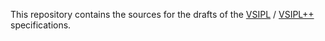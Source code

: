 This repository contains the sources for the drafts of the
[VSIPL](http://www.omg.org/spec/VSIPL/) / [VSIPL++](http://www.omg.org/spec/VSIPL++/)
specifications.